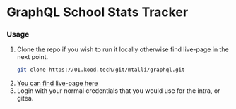 
#  GraphQL School Stats Tracker 


### Usage 
1. Clone the repo if you wish to run it locally otherwise find live-page in the next point.
   ```sh
   git clone https://01.kood.tech/git/mtalli/graphql.git
   ```
2. [You can find live-page here](https://beansuu.github.io/)
3. Login with your normal credentials that you would use for the intra, or gitea.


